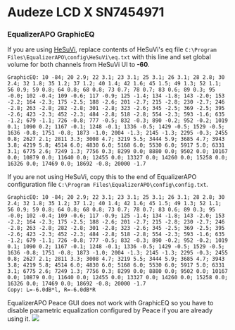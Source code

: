 # Audeze LCD X SN7454971
### EqualizerAPO GraphicEQ
If you are using [HeSuVi](https://sourceforge.net/projects/hesuvi/), replace contents of HeSuVi's eq file `C:\Program Files\EqualizerAPO\config\HeSuVi\eq.txt` with this line and set global volume for both channels from HeSuVi UI to **-60**.
```
GraphicEQ: 10 -84; 20 2.9; 22 3.1; 23 3.1; 25 3.1; 26 3.1; 28 2.8; 30 2.4; 32 1.8; 35 1.2; 37 1.2; 40 1.4; 42 1.6; 45 1.5; 49 1.3; 52 1.1; 56 0.9; 59 0.8; 64 0.8; 68 0.8; 73 0.7; 78 0.7; 83 0.6; 89 0.3; 95 -0.0; 102 -0.4; 109 -0.6; 117 -0.9; 125 -1.4; 134 -1.8; 143 -2.0; 153 -2.2; 164 -2.3; 175 -2.5; 188 -2.6; 201 -2.7; 215 -2.8; 230 -2.7; 246 -2.8; 263 -2.8; 282 -2.8; 301 -2.8; 323 -2.6; 345 -2.5; 369 -2.5; 395 -2.6; 423 -2.3; 452 -2.3; 484 -2.8; 518 -2.8; 554 -2.3; 593 -1.6; 635 -1.2; 679 -1.1; 726 -0.8; 777 -0.5; 832 -0.3; 890 -0.2; 952 -0.2; 1019 0.1; 1090 0.2; 1167 -0.1; 1248 -0.1; 1336 -0.5; 1429 -0.5; 1529 -0.5; 1636 -0.8; 1751 -0.8; 1873 -1.0; 2004 -1.3; 2145 -1.3; 2295 -0.3; 2455 0.8; 2627 2.1; 2811 3.3; 3008 4.7; 3219 5.5; 3444 5.9; 3685 4.7; 3943 3.8; 4219 5.8; 4514 6.0; 4830 6.0; 5168 6.0; 5530 6.0; 5917 5.0; 6331 3.1; 6775 2.6; 7249 1.3; 7756 0.3; 8299 0.0; 8880 0.0; 9502 0.0; 10167 0.0; 10879 0.0; 11640 0.0; 12455 0.0; 13327 0.0; 14260 0.0; 15258 0.0; 16326 0.0; 17469 0.0; 18692 -0.8; 20000 -1.7
```
If you are not using HeSuVi, copy this to the end of EqualizerAPO configuration file `C:\Program Files\EqualizerAPO\config\config.txt`.
```
GraphicEQ: 10 -84; 20 2.9; 22 3.1; 23 3.1; 25 3.1; 26 3.1; 28 2.8; 30 2.4; 32 1.8; 35 1.2; 37 1.2; 40 1.4; 42 1.6; 45 1.5; 49 1.3; 52 1.1; 56 0.9; 59 0.8; 64 0.8; 68 0.8; 73 0.7; 78 0.7; 83 0.6; 89 0.3; 95 -0.0; 102 -0.4; 109 -0.6; 117 -0.9; 125 -1.4; 134 -1.8; 143 -2.0; 153 -2.2; 164 -2.3; 175 -2.5; 188 -2.6; 201 -2.7; 215 -2.8; 230 -2.7; 246 -2.8; 263 -2.8; 282 -2.8; 301 -2.8; 323 -2.6; 345 -2.5; 369 -2.5; 395 -2.6; 423 -2.3; 452 -2.3; 484 -2.8; 518 -2.8; 554 -2.3; 593 -1.6; 635 -1.2; 679 -1.1; 726 -0.8; 777 -0.5; 832 -0.3; 890 -0.2; 952 -0.2; 1019 0.1; 1090 0.2; 1167 -0.1; 1248 -0.1; 1336 -0.5; 1429 -0.5; 1529 -0.5; 1636 -0.8; 1751 -0.8; 1873 -1.0; 2004 -1.3; 2145 -1.3; 2295 -0.3; 2455 0.8; 2627 2.1; 2811 3.3; 3008 4.7; 3219 5.5; 3444 5.9; 3685 4.7; 3943 3.8; 4219 5.8; 4514 6.0; 4830 6.0; 5168 6.0; 5530 6.0; 5917 5.0; 6331 3.1; 6775 2.6; 7249 1.3; 7756 0.3; 8299 0.0; 8880 0.0; 9502 0.0; 10167 0.0; 10879 0.0; 11640 0.0; 12455 0.0; 13327 0.0; 14260 0.0; 15258 0.0; 16326 0.0; 17469 0.0; 18692 -0.8; 20000 -1.7
Copy: L=-6.0dB*l, R=-6.0dB*R
```
EqualizerAPO Peace GUI does not work with GraphicEQ so you have to disable parametric equalization configured by Peace if you are already using it.
![](https://raw.githubusercontent.com/jaakkopasanen/AutoEq/master/results/Innerfidelity%202017/innerfidelity/onear/Audeze%20LCD%20X%20SN7454971/Audeze%20LCD%20X%20SN7454971.png)
